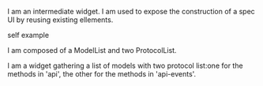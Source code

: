 I am an intermediate widget.I am used to expose the construction of a spec UI by reusing existing ellements.self exampleI am composed of a ModelList and two ProtocolList.I am a widget gathering a list of models with two protocol list:one for the methods in 'api', the other for the methods in 'api-events'.